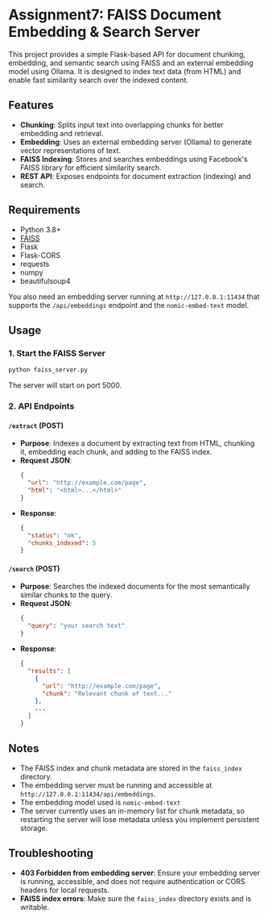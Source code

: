 # Assignment7: FAISS Document Embedding & Search Server

This project provides a simple Flask-based API for document chunking, embedding, and semantic search using FAISS and an external embedding model using Ollama. It is designed to index text data (from HTML) and enable fast similarity search over the indexed content.

## Features

- **Chunking**: Splits input text into overlapping chunks for better embedding and retrieval.
- **Embedding**: Uses an external embedding server (Ollama) to generate vector representations of text.
- **FAISS Indexing**: Stores and searches embeddings using Facebook's FAISS library for efficient similarity search.
- **REST API**: Exposes endpoints for document extraction (indexing) and search.

## Requirements

- Python 3.8+
- [FAISS](https://github.com/facebookresearch/faiss)
- Flask
- Flask-CORS
- requests
- numpy
- beautifulsoup4

You also need an embedding server running at `http://127.0.0.1:11434` that supports the `/api/embeddings` endpoint and the `nomic-embed-text` model.

## Usage

### 1. Start the FAISS Server

```bash
python faiss_server.py
```

The server will start on port 5000.

### 2. API Endpoints

#### `/extract` (POST)

- **Purpose**: Indexes a document by extracting text from HTML, chunking it, embedding each chunk, and adding to the FAISS index.
- **Request JSON**:
  ```json
  {
    "url": "http://example.com/page",
    "html": "<html>...</html>"
  }
  ```
- **Response**:
  ```json
  {
    "status": "ok",
    "chunks_indexed": 5
  }
  ```

#### `/search` (POST)

- **Purpose**: Searches the indexed documents for the most semantically similar chunks to the query.
- **Request JSON**:
  ```json
  {
    "query": "your search text"
  }
  ```
- **Response**:
  ```json
  {
    "results": [
      {
        "url": "http://example.com/page",
        "chunk": "Relevant chunk of text..."
      },
      ...
    ]
  }
  ```

## Notes

- The FAISS index and chunk metadata are stored in the `faiss_index` directory.
- The embedding server must be running and accessible at `http://127.0.0.1:11434/api/embeddings`.
- The embedding model used is `nomic-embed-text` 
- The server currently uses an in-memory list for chunk metadata, so restarting the server will lose metadata unless you implement persistent storage.

## Troubleshooting

- **403 Forbidden from embedding server**: Ensure your embedding server is running, accessible, and does not require authentication or CORS headers for local requests.
- **FAISS index errors**: Make sure the `faiss_index` directory exists and is writable.
